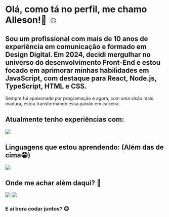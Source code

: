 # Olá, como tá no perfil, me chamo Alleson!👋 ☺️

## Sou um profissional com mais de 10 anos de experiência em comunicação e formado em Design Digital. Em 2024, decidi mergulhar no universo do desenvolvimento Front-End e estou focado em aprimorar minhas habilidades em JavaScript, com destaque para React, Node.js, TypeScript, HTML e CSS.
Sempre fui apaixonado por programação e agora, com uma visão mais madura, estou transformando essa paixão em carreira.

## Atualmente tenho experiências com:
![](https://skillicons.dev/icons?i=html,css,javascript)

## Linguagens que estou aprendendo: (Além das de cima😁)
![](https://skillicons.dev/icons?i=nodejs,)

## Onde me achar além daqui? :mag_right:
[![](https://skillicons.dev/icons?i=instagram)](instagram.com/allesonsales)  [![](https://skillicons.dev/icons?i=linkedin)](linkedin.com/allesonsales)

### E aí bora codar juntos? 😊
